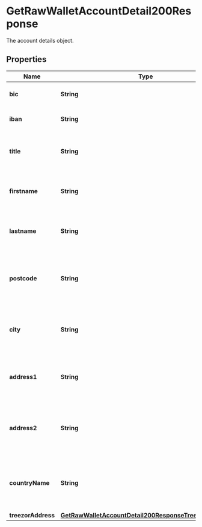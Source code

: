 

# GetRawWalletAccountDetail200Response

The account details object.

## Properties

| Name | Type | Description | Notes |
|------------ | ------------- | ------------- | -------------|
|**bic** | **String** | The [BIC](/guide/overview/glossary.html#bank-identifier-code-bic) of the account.  |  [optional] |
|**iban** | **String** | The [IBAN](/guide/wallets/iban.html#virtual-iban) of the account.  |  [optional] |
|**title** | **String** | The title of the user who owns the account.  |  [optional] |
|**firstname** | **String** | The first name of the user who owns the account.  |  [optional] |
|**lastname** | **String** | The last name of the user who owns the account.  |  [optional] |
|**postcode** | **String** | The postal code of the address of the user who owns the account.  |  [optional] |
|**city** | **String** | The city of the address of the user who owns the account.  |  [optional] |
|**address1** | **String** | The address of the user who owns the account.  |  [optional] |
|**address2** | **String** | The second line of the address of the user who owns the account.  |  [optional] |
|**countryName** | **String** | The country of the address of the user who owns the account.  |  [optional] |
|**treezorAddress** | [**GetRawWalletAccountDetail200ResponseTreezorAddress**](GetRawWalletAccountDetail200ResponseTreezorAddress.md) |  |  [optional] |



